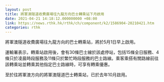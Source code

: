 ```yaml
---
layout: post
title: 將軍澳隧道收費廣場往九龍方向巴士轉乘站下月啟用
date: 2021-04-21 14:18:12.000000000 +08:00
link: https://news.rthk.hk/rthk/ch/component/k2/1586904-20210421.htm
categories: rthk
---
```


將軍澳隧道收費廣場往九龍方向的巴士轉乘站，將於5月1日早上啟用。

運輸署表示，轉乘站啟用後，會有30條巴士線於該處停站，包括15條全日服務、4條只於凌晨時段服務及11條只於繁忙時段服務的巴士路線。乘客乘搭有關路線前往該轉乘站並轉乘其他指定巴士路線時，可享有轉乘優惠。

至於往將軍澳方向的將軍澳隧道巴士轉乘站，已於去年10月啟用。
